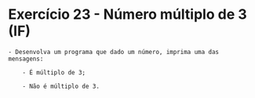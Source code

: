 # Exercício 23 - Número múltiplo de 3 (IF)

    - Desenvolva um programa que dado um número, imprima uma das mensagens:
    
        - É múltiplo de 3;
        
        - Não é múltiplo de 3. 